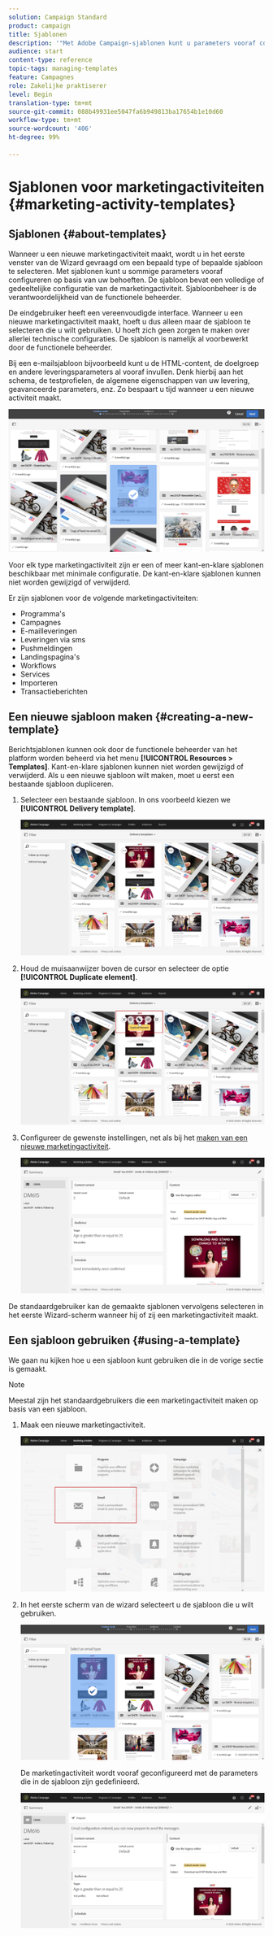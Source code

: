 ```yaml
---
solution: Campaign Standard
product: campaign
title: Sjablonen
description: '"Met Adobe Campaign-sjablonen kunt u parameters vooraf configureren, afhankelijk van uw behoeften: sjablonen kunnen een volledige of gedeeltelijke configuratie van de marketingactiviteiten bevatten om het gebruik van Adobe Campaign voor niet-technische eindgebruikers te vereenvoudigen."'
audience: start
content-type: reference
topic-tags: managing-templates
feature: Campagnes
role: Zakelijke praktiserer
level: Begin
translation-type: tm+mt
source-git-commit: 088b49931ee5047fa6b949813ba17654b1e10d60
workflow-type: tm+mt
source-wordcount: '406'
ht-degree: 99%

---
```



# Sjablonen voor marketingactiviteiten {#marketing-activity-templates}

## Sjablonen {#about-templates}

Wanneer u een nieuwe marketingactiviteit maakt, wordt u in het eerste venster van de Wizard gevraagd om een bepaald type of bepaalde sjabloon te selecteren. Met sjablonen kunt u sommige parameters vooraf configureren op basis van uw behoeften. De sjabloon bevat een volledige of gedeeltelijke configuratie van de marketingactiviteit. Sjabloonbeheer is de verantwoordelijkheid van de functionele beheerder.

De eindgebruiker heeft een vereenvoudigde interface. Wanneer u een nieuwe marketingactiviteit maakt, hoeft u dus alleen maar de sjabloon te selecteren die u wilt gebruiken. U hoeft zich geen zorgen te maken over allerlei technische configuraties. De sjabloon is namelijk al voorbewerkt door de functionele beheerder.

Bij een e-mailsjabloon bijvoorbeeld kunt u de HTML-content, de doelgroep en andere leveringsparameters al vooraf invullen. Denk hierbij aan het schema, de testprofielen, de algemene eigenschappen van uw levering, geavanceerde parameters, enz. Zo bespaart u tijd wanneer u een nieuwe activiteit maakt.

![](assets/template_1.png)

Voor elk type marketingactiviteit zijn er een of meer kant-en-klare sjablonen beschikbaar met minimale configuratie. De kant-en-klare sjablonen kunnen niet worden gewijzigd of verwijderd.

Er zijn sjablonen voor de volgende marketingactiviteiten:

* Programma&#39;s
* Campagnes
* E-mailleveringen
* Leveringen via sms
* Pushmeldingen
* Landingspagina&#39;s
* Workflows
* Services
* Importeren
* Transactieberichten

## Een nieuwe sjabloon maken {#creating-a-new-template}

Berichtsjablonen kunnen ook door de functionele beheerder van het platform worden beheerd via het menu **[!UICONTROL Resources > Templates]**. Kant-en-klare sjablonen kunnen niet worden gewijzigd of verwijderd. Als u een nieuwe sjabloon wilt maken, moet u eerst een bestaande sjabloon dupliceren.

1. Selecteer een bestaande sjabloon. In ons voorbeeld kiezen we **[!UICONTROL Delivery template]**.

   ![](assets/template_2.png)

1. Houd de muisaanwijzer boven de cursor en selecteer de optie **[!UICONTROL Duplicate element]**.

   ![](assets/template_3.png)

1. Configureer de gewenste instellingen, net als bij het [maken van een nieuwe marketingactiviteit](../../start/using/marketing-activities.md#creating-a-marketing-activity).

   ![](assets/template_4.png)

De standaardgebruiker kan de gemaakte sjablonen vervolgens selecteren in het eerste Wizard-scherm wanneer hij of zij een marketingactiviteit maakt.

## Een sjabloon gebruiken {#using-a-template}

We gaan nu kijken hoe u een sjabloon kunt gebruiken die in de vorige sectie is gemaakt.

>[!NOTE]
>
>Meestal zijn het standaardgebruikers die een marketingactiviteit maken op basis van een sjabloon.

1. Maak een nieuwe marketingactiviteit.

   ![](assets/template_5.png)

1. In het eerste scherm van de wizard selecteert u de sjabloon die u wilt gebruiken.

   ![](assets/template_6.png)

   De marketingactiviteit wordt vooraf geconfigureerd met de parameters die in de sjabloon zijn gedefinieerd.

   ![](assets/template_7.png)
